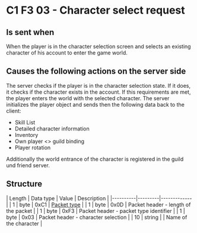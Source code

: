 # C1 F3 03 - Character select request #

## Is sent when ##
When the player is in the character selection screen and selects an existing character of his account to enter the game world.


## Causes the following actions on the server side ##
The server checks if the player is in the character selection state. 
If it does, it checks if the character exists in the account.
If this requirements are met, the player enters the world with the selected character.
The server initializes the player object and sends then the following data back to the client:

- Skill List
- Detailed character information
- Inventory
- Own player <> guild binding
- Player rotation

Additionally the world entrance of the character is registered in the guild und friend server.

## Structure ##

|  Length  | Data type | Value | Description |
|----------|---------|-------------|
| 1 | byte | 0xC1   | [Packet type](PacketTypes.md) |
| 1 | byte | 0x0D   | Packet header - length of the packet |
| 1 | byte | 0xF3   | Packet header - packet type identifier |
| 1 | byte | 0x03   | Packet header - character selection |
| 10 | string |     | Name of the character |
